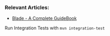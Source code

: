 ### Relevant Articles: 

- [Blade - A Complete GuideBook](http://www.baeldung.com/blade) 

Run Integration Tests with `mvn integration-test`